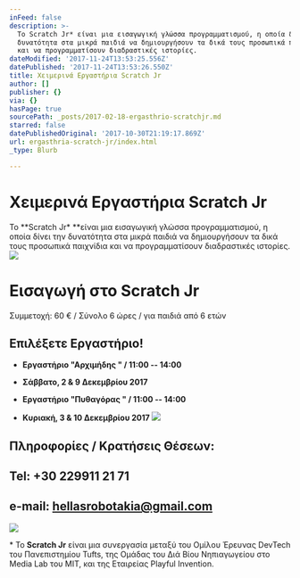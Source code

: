 ```yaml
---
inFeed: false
description: >-
  Το Scratch Jr* είναι μια εισαγωγική γλώσσα προγραμματισμού, η οποία δίνει την
  δυνατότητα στα μικρά παιδιά να δημιουργήσουν τα δικά τους προσωπικά παιχνίδια
  και να προγραμματίσουν διαδραστικές ιστορίες.
dateModified: '2017-11-24T13:53:25.556Z'
datePublished: '2017-11-24T13:53:26.550Z'
title: Χειμερινά Εργαστήρια Scratch Jr
author: []
publisher: {}
via: {}
hasPage: true
sourcePath: _posts/2017-02-18-ergasthrio-scratchjr.md
starred: false
datePublishedOriginal: '2017-10-30T21:19:17.869Z'
url: ergasthria-scratch-jr/index.html
_type: Blurb

---
```

# Χειμερινά Εργαστήρια **Scratch Jr**

Το **Scratch Jr\* **είναι μια εισαγωγική γλώσσα προγραμματισμού, η οποία δίνει την δυνατότητα στα μικρά παιδιά να δημιουργήσουν τα δικά τους προσωπικά παιχνίδια και να προγραμματίσουν διαδραστικές ιστορίες.
![](https://the-grid-user-content.s3-us-west-2.amazonaws.com/71aab842-743b-4bb9-8981-4a2eae2f0c8b.jpg)

# Εισαγωγή στο Scratch Jr

Συμμετοχή: 60 € / Σύνολο 6 ώρες / για παιδιά από 6 ετών

## **Επιλέξετε Εργαστήριο!**

* **Εργαστήριο "Αρχιμήδης " / 11:00 -- 14:00**
* **Σάββατο, 2 & 9 Δεκεμβρίου 2017**

* **Εργαστήριο "Πυθαγόρας " / 11:00 -- 14:00**
* **Κυριακή, 3 & 10 Δεκεμβρίου 2017**
![](https://the-grid-user-content.s3-us-west-2.amazonaws.com/4bc7aade-3aac-4655-93fa-7cd427f72a7e.jpg)

## Πληροφορίες / Κρατήσεις Θέσεων:

## Tel: +30 229911 21 71

## e-mail: hellasrobotakia@gmail.com
![](https://the-grid-user-content.s3-us-west-2.amazonaws.com/b13f9438-af0b-4d0a-96ba-cd8122ac2391.jpg)

\* Το **Scratch Jr** είναι μια συνεργασία μεταξύ του Ομίλου Έρευνας DevTech του Πανεπιστημίου Tufts, της Ομάδας του Διά Βίου Νηπιαγωγείου στο Media Lab του MIT, και της Εταιρείας Playful Invention.